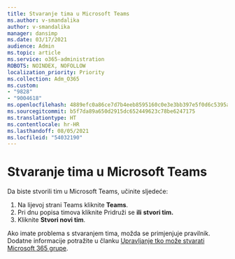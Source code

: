 ```yaml
---
title: Stvaranje tima u Microsoft Teams
ms.author: v-smandalika
author: v-smandalika
manager: dansimp
ms.date: 03/17/2021
audience: Admin
ms.topic: article
ms.service: o365-administration
ROBOTS: NOINDEX, NOFOLLOW
localization_priority: Priority
ms.collection: Adm_O365
ms.custom:
- "9828"
- "9004618"
ms.openlocfilehash: 4889efc0a86ce7d7b4eeb8595160c0e3e3bb397e5f0d6c5395a54daece512465
ms.sourcegitcommit: b5f7da89a650d2915dc652449623c78be6247175
ms.translationtype: HT
ms.contentlocale: hr-HR
ms.lasthandoff: 08/05/2021
ms.locfileid: "54032190"
---
```

# <a name="create-a-team-in-microsoft-teams"></a>Stvaranje tima u Microsoft Teams

Da biste stvorili tim u Microsoft Teams, učinite sljedeće:

1. Na lijevoj strani Teams kliknite **Teams**.
2. Pri dnu popisa timova kliknite Pridruži se **ili** **stvori tim.**
3. Kliknite **Stvori novi tim**.

Ako imate problema s stvaranjem tima, možda se primjenjuje pravilnik. Dodatne informacije potražite u članku [Upravljanje tko može stvarati Microsoft 365 grupe](https://docs.microsoft.com/microsoft-365/solutions/manage-creation-of-groups).